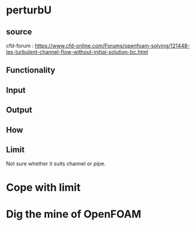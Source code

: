 # perturbU

## source
cfd-forum : https://www.cfd-online.com/Forums/openfoam-solving/121448-les-turbulent-channel-flow-without-initial-solution-bc.html

## Functionality

## Input 

## Output

## How

## Limit
Not sure whether it suits channel or pipe.

# Cope with limit

# Dig the mine of OpenFOAM
